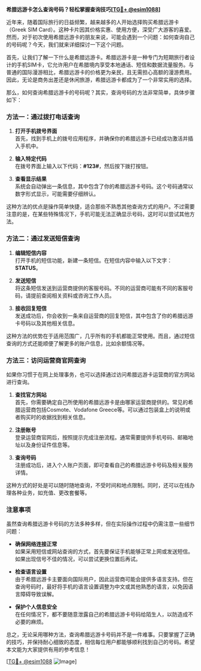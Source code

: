 **希腊远游卡怎么查询号码？轻松掌握查询技巧[[TG💪+ @esim1088](https://t.me/s/esim1088)]**

近年来，随着国际旅行的日益频繁，越来越多的人开始选择购买希腊远游卡（Greek SIM Card）。这种卡片因其价格实惠、使用方便，深受广大游客的喜爱。然而，对于初次使用希腊远游卡的朋友来说，可能会遇到一个问题：如何查询自己的号码呢？今天，我们就来详细探讨一下这个问题。

首先，让我们了解一下什么是希腊远游卡。希腊远游卡是一种专门为短期旅行者设计的手机SIM卡，它允许用户在希腊境内享受本地通话、短信和数据流量服务。与普通的国际漫游相比，希腊远游卡的价格更为亲民，且无需担心高额的漫游费用。因此，无论是商务出差还是休闲旅游，希腊远游卡都成为了一个非常实用的选择。

那么，如何查询希腊远游卡的号码呢？其实，查询号码的方法非常简单，具体步骤如下：

### 方法一：通过拨打电话查询

1. **打开手机拨号界面**  
   首先，找到手机上的拨号应用程序，并确保你的希腊远游卡已经成功激活并插入手机中。

2. **输入特定代码**  
   在拨号界面上输入以下代码：**#123#**，然后按下拨打按钮。

3. **查看显示结果**  
   系统会自动弹出一条信息，其中包含了你的希腊远游卡号码。这个号码通常以数字形式显示，可能需要仔细辨认。

这种方法的优点是操作简单快捷，适合那些不熟悉其他查询方式的用户。不过需要注意的是，在某些特殊情况下，手机可能无法正确显示号码，这时可以尝试其他方法。

### 方法二：通过发送短信查询

1. **编辑短信内容**  
   打开手机的短信功能，新建一条短信。在短信内容中输入以下文字：**STATUS**。

2. **发送短信**  
   将这条短信发送到运营商提供的客服号码。不同的运营商可能有不同的客服号码，请提前查阅相关资料或咨询工作人员。

3. **接收回复短信**  
   发送成功后，你会收到一条来自运营商的回复短信，其中包含了你的希腊远游卡号码以及其他相关信息。

这种方法的优势在于适用范围广，几乎所有的手机都能正常使用。而且，通过短信查询的方式还能顺便了解更多的账户信息，比如余额情况等。

### 方法三：访问运营商官网查询

如果你习惯于在网上处理事务，也可以选择通过访问希腊远游卡运营商的官方网站进行查询。

1. **查找官方网站**  
   首先，你需要确定自己所使用的希腊远游卡是由哪家运营商提供的。常见的希腊运营商包括Cosmote、Vodafone Greece等。可以通过包装盒上的说明或者购买时的收据找到相关信息。

2. **注册账号**  
   登录运营商官网后，按照提示完成注册流程。通常需要提供手机号码、邮箱地址以及身份证件信息等。

3. **查询号码**  
   注册成功后，进入个人账户页面，即可查看自己的希腊远游卡号码及相关服务详情。

这种方式的好处是可以随时随地查询，不受时间和地点限制。同时，还可以在线办理各种业务，如充值、更改套餐等。

### 注意事项

虽然查询希腊远游卡号码的方法多种多样，但在实际操作过程中仍需注意一些细节问题：

- **确保网络连接正常**  
  如果采用短信或网站查询的方式，首先要保证手机能够正常上网或发送短信。如果出现信号不佳的情况，可以尝试更换位置后再试。

- **检查语言设置**  
  由于希腊远游卡主要面向国际用户，因此运营商可能会提供多语言支持。但在查询号码时，最好将手机的语言设置调整为中文或其他熟悉的语言，以免因语言障碍导致误解。

- **保护个人信息安全**  
  在任何情况下，都不要随意泄露自己的希腊远游卡号码给陌生人，以防造成不必要的麻烦。

总之，无论采用哪种方法，查询希腊远游卡号码并不是一件难事。只要掌握了正确的技巧，并保持耐心细致的态度，相信每位用户都能够顺利找到自己的号码。希望本文能为大家提供有用的参考信息！

[[TG💪+ @esim1088](https://t.me/s/esim1088) ![Image](https://i.postimg.cc/4NQfJmqS/Snipaste-2025-05-13-00-14-12.png)]